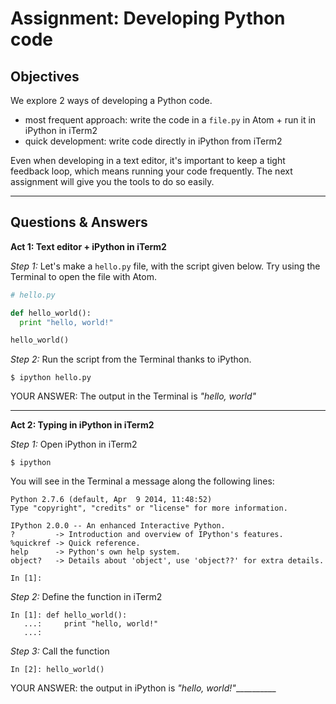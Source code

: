 # Assignment: Developing Python code

## Objectives
We explore 2 ways of developing a Python code.
- most frequent approach: write the code in a `file.py` in Atom + run it in iPython in iTerm2
- quick development: write code directly in iPython from iTerm2

Even when developing in a text editor, it's important to keep a tight feedback
loop, which means running your code frequently. The next assignment will give you the tools to do so easily.
_______________________________________

## Questions & Answers

__Act 1: Text editor + iPython in iTerm2__

*Step 1:* Let's make a `hello.py` file, with the script given below. Try using the Terminal to open the file with Atom.
  ```python
  # hello.py

  def hello_world():
    print "hello, world!"

  hello_world()
  ```

*Step 2:* Run the script from the Terminal thanks to iPython.
  ```
  $ ipython hello.py
  ```

YOUR ANSWER: The output in the Terminal is
*"hello, world"*
__________


__Act 2: Typing in iPython in iTerm2__

*Step 1:* Open iPython in iTerm2
  ```
  $ ipython
  ```
You will see in the Terminal a message along the following lines:
  ```
  Python 2.7.6 (default, Apr  9 2014, 11:48:52)
  Type "copyright", "credits" or "license" for more information.

  IPython 2.0.0 -- An enhanced Interactive Python.
  ?         -> Introduction and overview of IPython's features.
  %quickref -> Quick reference.
  help      -> Python's own help system.
  object?   -> Details about 'object', use 'object??' for extra details.

  In [1]:
  ```

*Step 2:* Define the function in iTerm2
  ```
  In [1]: def hello_world():
     ...:     print "hello, world!"
     ...:
  ```

*Step 3:* Call the function
  ```
  In [2]: hello_world()
  ```

YOUR ANSWER: the output in iPython is *"hello, world!"*__________
